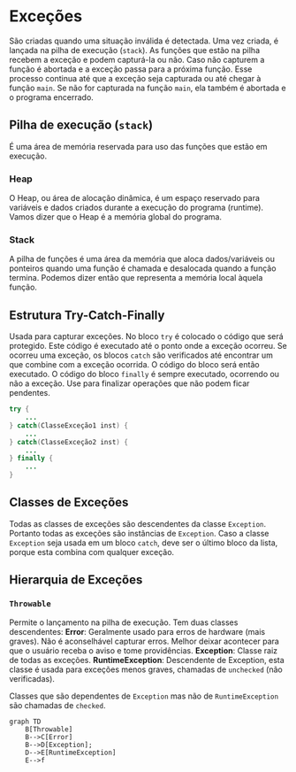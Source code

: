 # Exceções

São criadas quando uma situação inválida é detectada. Uma vez criada, é lançada na pilha de execução (`stack`).
As funções que estão na pilha recebem a exceção e podem capturá-la ou não. Caso não capturem a função é abortada e a exceção passa para a próxima função. Esse processo continua até que a exceção seja capturada ou até chegar à função `main`. Se não for capturada na função `main`, ela também é abortada e o programa encerrado.

## Pilha de execução (`stack`)

É uma área de memória reservada para uso das funções que estão em execução.

### Heap
O Heap, ou área de alocação dinâmica, é um espaço reservado para variáveis e dados criados durante a execução do programa (runtime). Vamos dizer que o Heap é a memória global do programa.

### Stack
A pilha de funções é uma área da memória que aloca dados/variáveis ou ponteiros quando uma função é chamada e desalocada quando a função termina. Podemos dizer então que representa a memória local àquela função.

## Estrutura Try-Catch-Finally

Usada para capturar exceções.
No bloco `try` é colocado o código que será protegido. Este código é executado até o ponto onde a exceção ocorreu.
Se ocorreu uma exceção, os blocos `catch` são verificados até encontrar um que combine com a exceção ocorrida. O código do bloco será então executado.
O código do bloco `finally` é sempre executado, ocorrendo ou não a exceção. Use para finalizar operações que não podem ficar pendentes.

```java
try {
	...
} catch(ClasseExceção1 inst) {
	...
} catch(ClasseExceção2 inst) {
	...
} finally {
	...
}
```

## Classes de Exceções

Todas as classes de exceções são descendentes da classe `Exception`. Portanto todas as exceções são instâncias de `Exception`.
Caso a classe `Exception` seja usada em um bloco `catch`, deve ser o último bloco da lista, porque esta combina com qualquer exceção.

## Hierarquia de Exceções

### `Throwable`
Permite o lançamento na pilha de execução.
Tem duas classes descendentes:
**Error**: Geralmente usado para erros de hardware (mais graves). Não é aconselhável capturar erros. Melhor deixar acontecer para que o usuário receba o aviso e tome providências.
**Exception**: Classe raiz de todas as exceções.
**RuntimeException**: Descendente de Exception, esta classe é usada para exceções menos graves, chamadas de `unchecked` (não verificadas).

Classes que são dependentes de `Exception` mas não de `RuntimeException` são chamadas de `checked`.

```mermaid
graph TD
    B[Throwable]
    B-->C[Error]
    B-->D[Exception];
    D-->E[RuntimeException]
    E-->f
    
```
<!--stackedit_data:
eyJoaXN0b3J5IjpbLTE5MDY5NjAzNjAsLTIxNjIzMzMxOSwxMD
gyODI2MjU4LC01MDI2MDU1MThdfQ==
-->